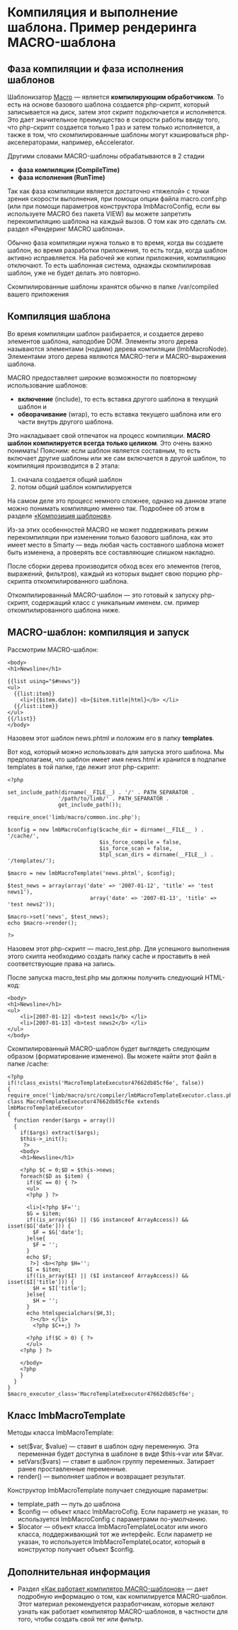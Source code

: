# Компиляция и выполнение шаблона. Пример рендеринга MACRO-шаблона
## Фаза компиляции и фаза исполнения шаблонов
Шаблонизатор [Macro](../macro.md) — является **компилирующим обработчиком**. То есть на основе базового шаблона создается php-скрипт, который записывается на диск, затем этот скрипт подключается и исполняется. Это дает значительное преимущество в скорости работы ввиду того, что php-скрипт создается только 1 раз и затем только исполняется, а также в том, что скомпилированные шаблоны могут кэшироваться php-акселераторами, например, eAccelerator.

Другими словами MACRO-шаблоны обрабатываются в 2 стадии

* **фаза компиляции (CompileTime)**
* **фаза исполнения (RunTime)**

Так как фаза компиляции является достаточно «тяжелой» с точки зрения скорости выполнения, при помощи опции файла macro.conf.php (или при помощи параметров конструктора lmbMacroConfig, если вы используете MACRO без пакета VIEW) вы можете запретить перекомпиляцию шаблона на каждый вызов. О том как это сделать см. раздел «Рендеринг MACRO шаблона».

Обычно фаза компиляции нужна только в то время, когда вы создаете шаблон, во время разработки приложения, то есть тогда, когда шаблон активно исправляется. На рабочей же копии приложения, компиляцию отключают. То есть шаблонная система, однажды скомпилировав шаблон, уже не будет делать это повторно.

Скомпилированные шаблоны хранятся обычно в папке /var/compiled вашего приложения

## Компиляция шаблона
Во время компиляции шаблон разбирается, и создается дерево элементов шаблона, наподобие DOM. Элементы этого дерева называются элементами (нодами) дерева компиляции (lmbMacroNode). Элементами этого дерева являются MACRO-теги и MACRO-выражения шаблона.

MACRO предоставляет широкие возможности по повторному использование шаблонов:

* **включение** (include), то есть вставка другого шаблона в текущий шаблон и
* **обворачивание** (wrap), то есть вставка текущего шаблона или его части внутрь другого шаблона.

Это накладывает свой отпечаток на процесс компиляции. **MACRO шаблон компилируется всегда только целиком**. Это очень важно понимать! Поясним: если шаблон является составным, то есть включает другие шаблоны или же сам включается в другой шаблон, то компиляция производится в 2 этапа:

1. сначала создается общий шаблон
2. потом общий шаблон компилируется

На самом деле это процесс немного сложнее, однако на данном этапе можно понимать компиляцию именно так. Подробнее об этом в разделе [«Композиция шаблонов»](./template_composition.md).

Из-за этих особенностей MACRO не может поддерживать режим перекомпиляции при изменении только базового шаблона, как это имеет место в Smarty — ведь любая часть составного шаблона может быть изменена, а проверять все составляющие слишком накладно.

После сборки дерева производится обход всех его элементов (тегов, выражений, фильтров), каждый из которых выдает свою порцию php-скрипта откомпилированного шаблона.

Откомпилированный MACRO-шаблон — это готовый к запуску php-скрипт, содержащий класс с уникальным именем. см. пример откомпилированного шаблона ниже.

## MACRO-шаблон: компиляция и запуск
Рассмотрим MACRO-шаблон:

    <body>
    <h1>Newsline</h1>
 
    {{list using="$#news"}}
    <ul>     
      {{list:item}}
        <li>[{$item.date}] <b>{$item.title|html}</b> </li>
      {{/list:item}}
    </ul>
    {{/list}}
    </body>

Назовем этот шаблон news.phtml и положим его в папку **templates**.

Вот код, который можно использовать для запуска этого шаблона. Мы предполагаем, что шаблон имеет имя news.html и хранится в подпапке templates в той папке, где лежит этот php-скрипт:

    <?php
 
    set_include_path(dirname(__FILE__) . '/' . PATH_SEPARATOR .
                    '/path/to/limb/' . PATH_SEPARATOR .
                    get_include_path());
 
    require_once('limb/macro/common.inc.php');
 
    $config = new lmbMacroConfig($cache_dir = dirname(__FILE__ ) . '/cache/',
                                 $is_force_compile = false,
                                 $is_force_scan = false,
                                 $tpl_scan_dirs = dirname(__FILE__) . '/templates/');
 
    $macro = new lmbMacroTemplate('news.phtml', $config);
 
    $test_news = array(array('date' => '2007-01-12', 'title' => 'test news1'),
                              array('date' => '2007-01-13', 'title' => 'test news2'));
 
    $macro->set('news', $test_news);
    echo $macro->render();
 
    ?>

Назовем этот php-скрипт — macro_test.php. Для успешного выполнения этого скипта необходимо создать папку cache и проставить в ней соответствующие права на запись.

После запуска macro_test.php мы должны получить следующий HTML-код:

    <body>
    <h1>Newsline</h1>
    <ul>
        <li>[2007-01-12] <b>test news1</b> </li>
        <li>[2007-01-13] <b>test news2</b> </li>
    </ul>
    </body>

Скомпилированный MACRO-шаблон будет выглядеть следующим образом (форматирование изменено). Вы можете найти этот файл в папке /cache:

    <?php
    if(!class_exists('MacroTemplateExecutor47662db85cf6e', false))
    {
    require_once('limb/macro/src/compiler/lmbMacroTemplateExecutor.class.php');
    class MacroTemplateExecutor47662db85cf6e extends lmbMacroTemplateExecutor 
    {
      function render($args = array()) 
      {
        if($args) extract($args);
        $this->_init();
         ?>
        <body>
        <h1>Newsline</h1>
 
        <?php $C = 0;$D = $this->news;
        foreach($D as $item) {
          if($C == 0) { ?>
          <ul>     
          <?php } ?>
 
          <li>[<?php $F='';
          $G = $item;
          if((is_array($G) || ($G instanceof ArrayAccess)) && isset($G['date'])) { 
            $F = $G['date'];
          }else{ 
            $F = '';
          }
          echo $F;
           ?>] <b><?php $H='';
          $I = $item;
          if((is_array($I) || ($I instanceof ArrayAccess)) && isset($I['title'])) { 
            $H = $I['title'];
          }else{ 
            $H = '';
          }
          echo htmlspecialchars($H,3);
           ?></b> </li>
            <?php $C++;} ?>
 
          <?php if($C > 0) { ?>
          </ul>
        <?php } ?>
 
        </body>
        <?php 
        }
      }
    }
    $macro_executor_class='MacroTemplateExecutor47662db85cf6e';

## Класс lmbMacroTemplate
Методы класса lmbMacroTemplate:

* set($var, $value) — ставит в шаблон одну переменную. Эта переменная будет доступна в шаблоне в виде $this→var или $#var.
* setVars($vars) — ставит в шаблон группу переменных. Затирает ранее проставленные переменные.
* render() — выполняет шаблон и возвращает результат.

Конструктор lmbMacroTemplate получает следующие параметры:

* template_path — путь до шаблона
* $config — объект класс lmbMacroCofig. Если параметр не указан, то используется lmbMacroConfig c параметрами по-умолчанию.
* $locator — объект класса lmbMacroTemplateLocator или иного класса, поддерживающий тот же интерфейс. Если параметр не указан, то используется lmbMacroTemplateLocator, который в конструктор получает объект $config.

## Дополнительная информация
* Раздел [«Как работает компилятор MACRO-шаблонов»](./compiler.md) — дает подробную информацию о том, как компилируется MACRO-шаблон. Этот материал рекомендуется разработчикам, которые желают узнать как работает компилятор MACRO-шаблонов, в частности для того, чтобы создать свой тег или фильтр.
